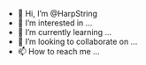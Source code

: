 - 👋 Hi, I’m @HarpString
- 👀 I’m interested in ...
- 🌱 I’m currently learning ...
- 💞️ I’m looking to collaborate on ...
- 📫 How to reach me ...

<!---
HarpString/HarpString is a ✨ special ✨ repository because its `README.md` (this file) appears on your GitHub profile.
You can click the Preview link to take a look at your changes.
--->
